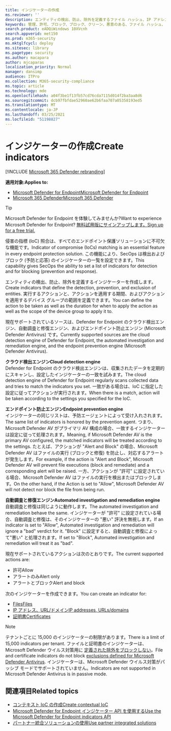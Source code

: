 ```yaml
---
title: インジケーターの作成
ms.reviewer: ''
description: エンティティの検出、防止、除外を定義するファイル ハッシュ、IP アドレス、URL、またはドメインのインジケーターを作成します。
keywords: 管理、許可、ブロック、ブロック、クリーン、悪意のある、ファイル ハッシュ、IP アドレス、URL、ドメイン
search.product: eADQiWindows 10XVcnh
search.appverid: met150
ms.prod: m365-security
ms.mktglfcycl: deploy
ms.sitesec: library
ms.pagetype: security
ms.author: macapara
author: mjcaparas
localization_priority: Normal
manager: dansimp
audience: ITPro
ms.collection: M365-security-compliance
ms.topic: article
ms.technology: mde
ms.openlocfilehash: a04f3be1f13fb57cd76cda7115d014f2ba3aa8d6
ms.sourcegitcommit: dcb97fbfdae52960ae62b6faa707a05358193ed5
ms.translationtype: MT
ms.contentlocale: ja-JP
ms.lasthandoff: 03/25/2021
ms.locfileid: "51198827"
---
```

# <a name="create-indicators"></a><span data-ttu-id="5a33e-104">インジケーターの作成</span><span class="sxs-lookup"><span data-stu-id="5a33e-104">Create indicators</span></span>

[!INCLUDE [Microsoft 365 Defender rebranding](../../includes/microsoft-defender.md)]

<span data-ttu-id="5a33e-105">**適用対象:**</span><span class="sxs-lookup"><span data-stu-id="5a33e-105">**Applies to:**</span></span>
- [<span data-ttu-id="5a33e-106">Microsoft Defender for Endpoint</span><span class="sxs-lookup"><span data-stu-id="5a33e-106">Microsoft Defender for Endpoint</span></span>](https://go.microsoft.com/fwlink/p/?linkid=2154037)
- [<span data-ttu-id="5a33e-107">Microsoft 365 Defender</span><span class="sxs-lookup"><span data-stu-id="5a33e-107">Microsoft 365 Defender</span></span>](https://go.microsoft.com/fwlink/?linkid=2118804)


> [!TIP]
> <span data-ttu-id="5a33e-108">Microsoft Defender for Endpoint を体験してみませんか?</span><span class="sxs-lookup"><span data-stu-id="5a33e-108">Want to experience Microsoft Defender for Endpoint?</span></span> [<span data-ttu-id="5a33e-109">無料試用版にサインアップします。</span><span class="sxs-lookup"><span data-stu-id="5a33e-109">Sign up for a free trial.</span></span>](https://www.microsoft.com/WindowsForBusiness/windows-atp?ocid=docs-wdatp-automationexclusionlist-abovefoldlink)

<span data-ttu-id="5a33e-110">侵害の指標 (IoC) 照合は、すべてのエンドポイント保護ソリューションに不可欠な機能です。</span><span class="sxs-lookup"><span data-stu-id="5a33e-110">Indicator of compromise (IoCs) matching is an essential feature in every endpoint protection solution.</span></span> <span data-ttu-id="5a33e-111">この機能により、SecOps は検出およびブロック (予防と応答) のインジケーターの一覧を設定できます。</span><span class="sxs-lookup"><span data-stu-id="5a33e-111">This capability gives SecOps the ability to set a list of indicators for detection and for blocking (prevention and response).</span></span>

<span data-ttu-id="5a33e-112">エンティティの検出、防止、除外を定義するインジケーターを作成します。</span><span class="sxs-lookup"><span data-stu-id="5a33e-112">Create indicators that define the detection, prevention, and exclusion of entities.</span></span> <span data-ttu-id="5a33e-113">実行するアクションと、アクションを適用する期間、およびアクションを適用するデバイス グループの範囲を定義できます。</span><span class="sxs-lookup"><span data-stu-id="5a33e-113">You can define the action to be taken as well as the duration for when to apply the action as well as the scope of the device group to apply it to.</span></span>

<span data-ttu-id="5a33e-114">現在サポートされているソースは、Defender for Endpoint のクラウド検出エンジン、自動調査と修復エンジン、およびエンドポイント防止エンジン (Microsoft Defender Antivirus) です。</span><span class="sxs-lookup"><span data-stu-id="5a33e-114">Currently supported sources are the cloud detection engine of Defender for Endpoint, the automated investigation and remediation engine, and the endpoint prevention engine (Microsoft Defender Antivirus).</span></span>

<span data-ttu-id="5a33e-115">**クラウド検出エンジン**</span><span class="sxs-lookup"><span data-stu-id="5a33e-115">**Cloud detection engine**</span></span><br>
<span data-ttu-id="5a33e-116">Defender for Endpoint のクラウド検出エンジンは、収集されたデータを定期的にスキャンし、設定したインジケーターの一致を試みます。</span><span class="sxs-lookup"><span data-stu-id="5a33e-116">The cloud detection engine of Defender for Endpoint regularly scans collected data and tries to match the indicators you set.</span></span> <span data-ttu-id="5a33e-117">一致がある場合は、IoC に指定した設定に従ってアクションが実行されます。</span><span class="sxs-lookup"><span data-stu-id="5a33e-117">When there is a match, action will be taken according to the settings you specified for the IoC.</span></span>

<span data-ttu-id="5a33e-118">**エンドポイント防止エンジン**</span><span class="sxs-lookup"><span data-stu-id="5a33e-118">**Endpoint prevention engine**</span></span><br>
<span data-ttu-id="5a33e-119">インジケーターの同じリストは、予防エージェントによって受け入れされます。</span><span class="sxs-lookup"><span data-stu-id="5a33e-119">The same list of indicators is honored by the prevention agent.</span></span> <span data-ttu-id="5a33e-120">つまり、Microsoft Defender AV がプライマリ AV 構成の場合、一致するインジケーターは設定に従って処理されます。</span><span class="sxs-lookup"><span data-stu-id="5a33e-120">Meaning, if Microsoft Defender AV is the primary AV configured, the matched indicators will be treated according to the settings.</span></span> <span data-ttu-id="5a33e-121">たとえば、アクションが "Alert and Block" の場合、Microsoft Defender AV はファイルの実行 (ブロックと修復) を防止し、対応するアラートが発生します。</span><span class="sxs-lookup"><span data-stu-id="5a33e-121">For example, if the action is "Alert and Block", Microsoft Defender AV will prevent file executions (block and remediate) and a corresponding alert will be raised.</span></span> <span data-ttu-id="5a33e-122">一方、アクションが "許可" に設定されている場合、Microsoft Defender AV はファイルの実行を検出またはブロックします。</span><span class="sxs-lookup"><span data-stu-id="5a33e-122">On the other hand, if the Action is set to "Allow", Microsoft Defender AV will not detect nor block the file from being run.</span></span>

<span data-ttu-id="5a33e-123">**自動調査と修復エンジン**</span><span class="sxs-lookup"><span data-stu-id="5a33e-123">**Automated investigation and remediation engine**</span></span><BR>
<span data-ttu-id="5a33e-124">自動調査と修復は同じように動作します。</span><span class="sxs-lookup"><span data-stu-id="5a33e-124">The automated investigation and remediation behave the same.</span></span> <span data-ttu-id="5a33e-125">インジケーターが "許可" に設定されている場合、自動調査と修復は、そのインジケーターの "悪い" 評決を無視します。</span><span class="sxs-lookup"><span data-stu-id="5a33e-125">If an indicator is set to "Allow", Automated investigation and remediation will ignore a "bad" verdict for it.</span></span> <span data-ttu-id="5a33e-126">"Block" に設定すると、自動調査と修復によって"悪い" と処理されます。</span><span class="sxs-lookup"><span data-stu-id="5a33e-126">If set to "Block", Automated investigation and remediation will treat it as "bad".</span></span>


<span data-ttu-id="5a33e-127">現在サポートされているアクションは次のとおりです。</span><span class="sxs-lookup"><span data-stu-id="5a33e-127">The current supported actions are:</span></span>
- <span data-ttu-id="5a33e-128">許可</span><span class="sxs-lookup"><span data-stu-id="5a33e-128">Allow</span></span>
- <span data-ttu-id="5a33e-129">アラートのみ</span><span class="sxs-lookup"><span data-stu-id="5a33e-129">Alert only</span></span>
- <span data-ttu-id="5a33e-130">アラートとブロック</span><span class="sxs-lookup"><span data-stu-id="5a33e-130">Alert and block</span></span>


<span data-ttu-id="5a33e-131">次のインジケーターを作成できます。</span><span class="sxs-lookup"><span data-stu-id="5a33e-131">You can create an indicator for:</span></span>
- [<span data-ttu-id="5a33e-132">Files</span><span class="sxs-lookup"><span data-stu-id="5a33e-132">Files</span></span>](indicator-file.md)
- [<span data-ttu-id="5a33e-133">IP アドレス、URL/ドメイン</span><span class="sxs-lookup"><span data-stu-id="5a33e-133">IP addresses, URLs/domains</span></span>](indicator-ip-domain.md)
- [<span data-ttu-id="5a33e-134">証明書</span><span class="sxs-lookup"><span data-stu-id="5a33e-134">Certificates</span></span>](indicator-certificates.md)


> [!NOTE]
> <span data-ttu-id="5a33e-135">テナントごとに 15,000 のインジケーターの制限があります。</span><span class="sxs-lookup"><span data-stu-id="5a33e-135">There is a limit of 15,000 indicators per tenant.</span></span> <span data-ttu-id="5a33e-136">ファイルと証明書のインジケーターは、Microsoft Defender ウイルス対策用に [定義された除外をブロックしない](https://docs.microsoft.com/windows/security/threat-protection/microsoft-defender-antivirus/configure-exclusions-microsoft-defender-antivirus)。</span><span class="sxs-lookup"><span data-stu-id="5a33e-136">File and certificate indicators do not block [exclusions defined for Microsoft Defender Antivirus](https://docs.microsoft.com/windows/security/threat-protection/microsoft-defender-antivirus/configure-exclusions-microsoft-defender-antivirus).</span></span> <span data-ttu-id="5a33e-137">インジケーターは、Microsoft Defender ウイルス対策がパッシブ モードでサポートされていません。</span><span class="sxs-lookup"><span data-stu-id="5a33e-137">Indicators are not supported in Microsoft Defender Antivirus is in passive mode.</span></span> 


## <a name="related-topics"></a><span data-ttu-id="5a33e-138">関連項目</span><span class="sxs-lookup"><span data-stu-id="5a33e-138">Related topics</span></span>

- [<span data-ttu-id="5a33e-139">コンテキスト IoC の作成</span><span class="sxs-lookup"><span data-stu-id="5a33e-139">Create contextual IoC</span></span>](respond-file-alerts.md#add-indicator-to-block-or-allow-a-file)
- [<span data-ttu-id="5a33e-140">Microsoft Defender for Endpoint インジケーター API を使用する</span><span class="sxs-lookup"><span data-stu-id="5a33e-140">Use the Microsoft Defender for Endpoint indicators API</span></span>](ti-indicator.md)
- [<span data-ttu-id="5a33e-141">パートナー統合ソリューションの使用</span><span class="sxs-lookup"><span data-stu-id="5a33e-141">Use partner integrated solutions</span></span>](partner-applications.md)
